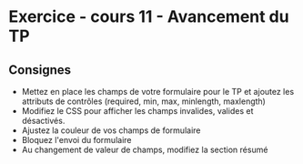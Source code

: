 # Exercice - cours 11 - Avancement du TP

## Consignes

- Mettez en place les champs de votre formulaire pour le TP et ajoutez les attributs de contrôles (required, min, max, minlength, maxlength)
- Modifiez le CSS pour afficher les champs invalides, valides et désactivés.
- Ajustez la couleur de vos champs de formulaire
- Bloquez l'envoi du formulaire
- Au changement de valeur de champs, modifiez la section résumé
